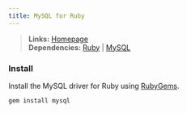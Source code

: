 ```yaml
---
title: MySQL for Ruby
---
```



> **Links:** [Homepage](http://rubygems.org/gems/mysql)  
> **Dependencies:** [Ruby](/ruby/) | [MySQL](/mysql/)


### Install

Install the MySQL driver for Ruby using [RubyGems](http://rubygems.org/).

	gem install mysql
